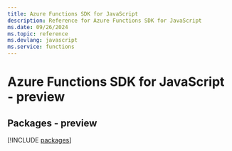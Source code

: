 ```yaml
---
title: Azure Functions SDK for JavaScript
description: Reference for Azure Functions SDK for JavaScript
ms.date: 09/26/2024
ms.topic: reference
ms.devlang: javascript
ms.service: functions
---
```

# Azure Functions SDK for JavaScript - preview
## Packages - preview
[!INCLUDE [packages](functions-index.md)]